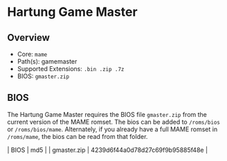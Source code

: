 # Hartung Game Master

## Overview

- Core: `mame`
- Path(s): gamemaster
- Supported Extensions: `.bin .zip .7z`
- BIOS: `gmaster.zip`

## BIOS

The Hartung Game Master requires the BIOS file `gmaster.zip` from the current version of the MAME romset. The bios can be added to `/roms/bios` or `/roms/bios/mame`. Alternately, if you already have a full MAME romset in `/roms/mame`, the bios can be read from that folder.

| BIOS          | md5                              |
| gmaster.zip   | 4239d6f44a0d78d27c69f9b95885f48e |
